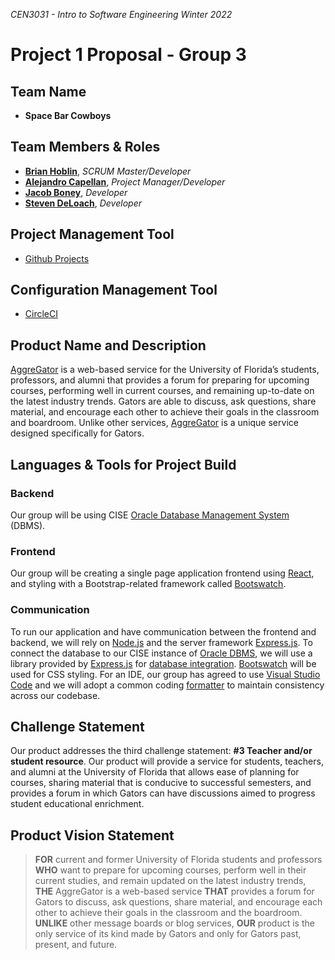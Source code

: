 _CEN3031 - Intro to Software Engineering_
_Winter 2022_

# Project 1 Proposal - Group 3

## Team Name

- **Space Bar Cowboys**

## Team Members & Roles

- **[Brian Hoblin](https://github.com/GoonerBrian)**,  _SCRUM Master/Developer_
- **[Alejandro Capellan](https://github.com/acapellan)**, _Project Manager/Developer_
- **[Jacob Boney](https://github.com/jacobboney)**, _Developer_
- **[Steven DeLoach](https://github.com/sfdeloach)**, _Developer_

## Project Management Tool

- [Github Projects](https://github.com/acapellan/AggreGator/projects/2) 

## Configuration Management Tool

- [CircleCI](https://app.circleci.com/pipelines/github/acapellan/AggreGator) 

## Product Name and Description

[AggreGator](https://github.com/acapellan/AggreGator) is a web-based service for the University of Florida’s students, professors, and alumni that provides a forum for preparing for upcoming courses, performing well in current courses, and remaining up-to-date on the latest industry trends. Gators are able to discuss, ask questions, share material, and encourage each other to achieve their goals in the classroom and boardroom. Unlike other services, [AggreGator](https://github.com/acapellan/AggreGator) is a unique service designed specifically for Gators. 

## Languages & Tools for Project Build

### Backend

Our group will be using CISE [Oracle Database Management System](https://www.oracle.com/database/technologies/) (DBMS). 

### Frontend

Our group will be creating a single page application frontend using [React](https://reactjs.org/), and styling with a Bootstrap-related framework called [Bootswatch](https://bootswatch.com/).

### Communication

To run our application and have communication between the frontend and backend, we will rely on [Node.js](https://nodejs.org/en/) and the server framework [Express.js](https://expressjs.com/). To connect the database to our CISE instance of [Oracle DBMS](https://www.oracle.com/database/technologies/), we will use a library provided by [Express.js](https://expressjs.com/) for [database integration](https://expressjs.com/en/guide/database-integration.html#oracle). [Bootswatch](https://bootswatch.com/) will be used for CSS styling. For an IDE, our group has agreed to use [Visual Studio Code](https://code.visualstudio.com/) and we will adopt a common coding [formatter](https://marketplace.visualstudio.com/items?itemName=esbenp.prettier-vscode) to maintain consistency across our codebase.

## Challenge Statement

Our product addresses the third challenge statement: **#3 Teacher and/or student resource**. Our product will provide a service for students, teachers, and alumni at the University of Florida that allows ease of planning for courses, sharing material that is conducive to successful semesters, and provides a forum in which Gators can have discussions aimed to progress student educational enrichment. 

## Product Vision Statement

> **FOR** current and former University of Florida students and professors **WHO** want to prepare for upcoming courses, perform well in their current studies, and remain updated on the latest industry trends, **THE** AggreGator is a web-based service **THAT** provides a forum for Gators to discuss, ask questions, share material, and encourage each other to achieve their goals in the classroom and the boardroom. **UNLIKE** other message boards or blog services, **OUR** product is the only service of its kind made by Gators and only for Gators past, present, and future.